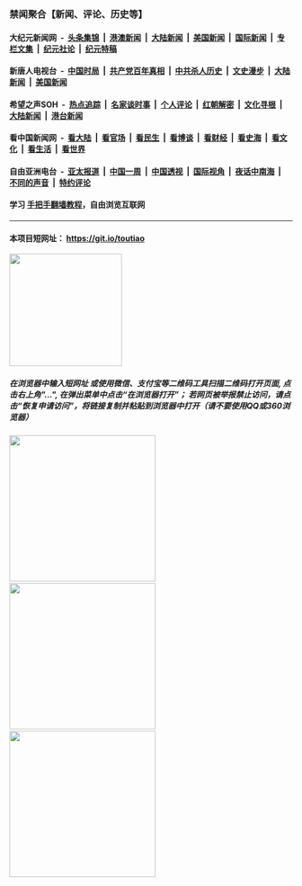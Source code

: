 ### 禁闻聚合【新闻、评论、历史等】

#### 大纪元新闻网 &nbsp;-&nbsp; [头条集锦](indexes/E头条集锦.md?t=02241102) &nbsp;|&nbsp; [港澳新闻](indexes/E港澳新闻.md?t=02241102)  &nbsp;|&nbsp; [大陆新闻](indexes/E大陆新闻.md?t=02241102) &nbsp;|&nbsp; [美国新闻](indexes/E美国新闻.md?t=02241102) &nbsp;|&nbsp; [国际新闻](indexes/E国际新闻.md?t=02241102) &nbsp;|&nbsp; [专栏文集](indexes/E专栏文集.md?t=02241102) &nbsp;|&nbsp; [纪元社论](indexes/E纪元社论.md?t=02241102) &nbsp;|&nbsp; [纪元特稿](indexes/E纪元特稿.md?t=02241102) 

#### 新唐人电视台 &nbsp;-&nbsp; [中国时局](indexes/N中国时局.md?t=02241102) &nbsp;|&nbsp; [共产党百年真相](indexes/N共产党百年真相.md?t=02241102) &nbsp;|&nbsp; [中共杀人历史](indexes/N中共杀人历史.md?t=02241102) &nbsp;|&nbsp; [文史漫步](indexes/N文史漫步.md?t=02241102) &nbsp;|&nbsp; [大陆新闻](indexes/N大陆新闻.md?t=02241102) &nbsp;|&nbsp; [美国新闻](indexes/N美国新闻.md?t=02241102)

#### 希望之声SOH &nbsp;-&nbsp; [热点追踪](indexes/H热点追踪.md?t=02241102) &nbsp;|&nbsp; [名家谈时事](indexes/H名家谈时事.md?t=02241102) &nbsp;|&nbsp; [个人评论](indexes/H个人评论.md?t=02241102)  &nbsp;|&nbsp; [红朝解密](indexes/H红朝解密.md?t=02241102) &nbsp;|&nbsp; [文化寻根](indexes/H文化寻根.md?t=02241102) &nbsp;|&nbsp; [大陆新闻](indexes/H大陆新闻.md?t=02241102) &nbsp;|&nbsp; [港台新闻](indexes/H港台新闻.md?t=02241102)

#### 看中国新闻网 &nbsp;-&nbsp; [看大陆](indexes/S看大陆.md?t=02241102) &nbsp;|&nbsp; [看官场](indexes/S看官场.md?t=02241102) &nbsp;|&nbsp; [看民生](indexes/S看民生.md?t=02241102)  &nbsp;|&nbsp; [看博谈](indexes/S看博谈.md?t=02241102) &nbsp;|&nbsp; [看财经](indexes/S看财经.md?t=02241102) &nbsp;|&nbsp; [看史海](indexes/S看史海.md?t=02241102) &nbsp;|&nbsp; [看文化](indexes/S看文化.md?t=02241102) &nbsp;|&nbsp; [看生活](indexes/S看生活.md?t=02241102) &nbsp;|&nbsp; [看世界](indexes/S看世界.md?t=02241102)

#### 自由亚洲电台 &nbsp;-&nbsp; [亚太报道](indexes/R亚太报道.md?t=02241102) &nbsp;|&nbsp; [中国一周](indexes/R中国一周.md?t=02241102) &nbsp;|&nbsp; [中国透视](indexes/R中国透视.md?t=02241102)  &nbsp;|&nbsp; [国际视角](indexes/R国际视角.md?t=02241102) &nbsp;|&nbsp; [夜话中南海](indexes/R夜话中南海.md?t=02241102) &nbsp;|&nbsp; [不同的声音](indexes/R不同的声音.md?t=02241102) &nbsp;|&nbsp; [特约评论](indexes/R特约评论.md?t=02241102)

#### 学习 [手把手翻墙教程](https://github.com/gfw-breaker/guides/wiki)，自由浏览互联网

----

#### 本项目短网址： https://git.io/toutiao
<img src="https://raw.githubusercontent.com/gfw-breaker/banned-news/master/scripts/img/qr.png" width="200px"/>  

##### 在浏览器中输入短网址 或使用微信、支付宝等二维码工具扫描二维码打开页面, 点击右上角"...", 在弹出菜单中点击“在浏览器打开”； 若网页被举报禁止访问，请点击“恢复申请访问”，将链接复制并粘贴到浏览器中打开（请不要使用QQ或360浏览器）

<img src="https://raw.githubusercontent.com/gfw-breaker/banned-news/master/scripts/img/1.png" width="260px"/> &nbsp; <img src="https://raw.githubusercontent.com/gfw-breaker/banned-news/master/scripts/img/2.png" width="260px"/> &nbsp; <img src="https://raw.githubusercontent.com/gfw-breaker/banned-news/master/scripts/img/3.png" width="260px"/>

